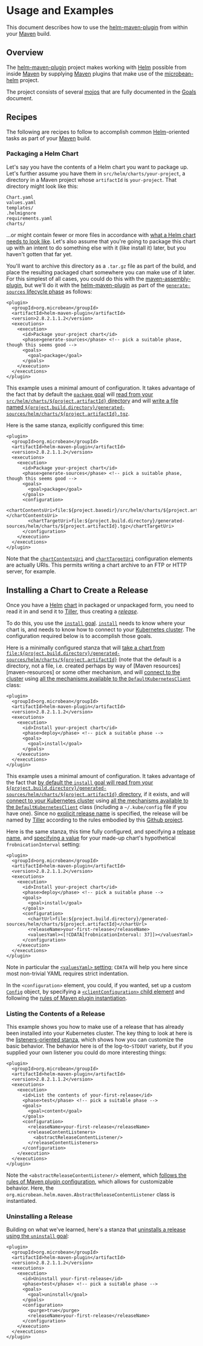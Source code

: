 # Usage and Examples

This document describes how to use the [helm-maven-plugin][] from
within your [Maven][] build.

## Overview

The [helm-maven-plugin][] project makes working with [Helm][] possible
from inside [Maven][] by supplying [Maven][] plugins that make use of
the [microbean-helm][] project.

The project consists of several [mojos][mojo] that are fully documented
in the [Goals][goals] document.

## Recipes

The following are recipes to follow to accomplish
common [Helm][]-oriented tasks as part of your [Maven][] build.

### Packaging a Helm Chart

Let's say you have the contents of a Helm chart you want to package
up.  Let's further assume you have them in
`src/helm/charts/your-project`, a directory in a Maven project whose
`artifactId` is `your-project`.  That directory might look like this:

    Chart.yaml
    values.yaml
    templates/
    .helmignore
    requirements.yaml
    charts/
    
&hellip;or might contain fewer or more files in accordance
with [what a Helm chart needs to look like][chart-file-structure].
Let's also assume that you're going to package this chart up with an
intent to do something else with it (like install it) later, but you
haven't gotten that far yet.

You'll want to archive this directory as a `.tar.gz` file as part of
the build, and place the resulting packaged chart somewhere you can
make use of it later.  For this simplest of all cases, you could do
this with the [maven-assembly-plugin][], but we'll do it with the
[helm-maven-plugin][] as part of
the [`generate-sources` lifecycle phase][lifecycles] as follows:

    <plugin>
      <groupId>org.microbean</groupId>
      <artifactId>helm-maven-plugin</artifactId>
      <version>2.8.2.1.1.2</version>
      <executions>
        <execution>
          <id>Package your-project chart</id>
          <phase>generate-sources</phase> <!-- pick a suitable phase, though this seems good -->
          <goals>
            <goal>package</goal>
          </goals>
        </execution>
      </executions>
    </plugin>
    
This example uses a minimal amount of configuration.  It takes
advantage of the fact that by default the [`package` goal][package]
will [read from your `src/helm/charts/${project.artifactId}` directory][package-chartcontentsuri]
and will [write a file named
`${project.build.directory}/generated-sources/helm/charts/${project.artifactId}.tgz`][package-charttargeturi].

Here is the same stanza, explicitly configured this time:

    <plugin>
      <groupId>org.microbean</groupId>
      <artifactId>helm-maven-plugin</artifactId>
      <version>2.8.2.1.1.2</version>
      <executions>
        <execution>
          <id>Package your-project chart</id>
          <phase>generate-sources</phase> <!-- pick a suitable phase, though this seems good -->
          <goals>
            <goal>package</goal>
          </goals>
          <configuration>
            <chartContentsUri>file:${project.basedir}/src/helm/charts/${project.artifactId}</chartContentsUri>
            <chartTargetUri>file:${project.build.directory}/generated-sources/helm/charts/${project.artifactId}.tgz</chartTargetUri>
          </configuration>
        </execution>
      </executions>
    </plugin>
    
Note that the [`chartContentsUri`][package-chartcontentsuri]
and [`chartTargetUri`][package-charttargeturi] configuration elements
are actually URIs.  This permits writing a chart archive to an FTP or
HTTP server, for example.

## Installing a Chart to Create a Release

Once you have a [Helm][] [chart][chart-file-structure] in packaged or
unpackaged form, you need to read it in and send it to [Tiller][],
thus creating a [_release_][release].

To do this, you use
the [`install` goal][install].  [`install`][install] needs to know
where your chart is, and needs to know how to connect to
your [Kubernetes cluster][kubernetes-cluster].  The configuration
required below is to accomplish those goals.

Here is a minimally configured stanza that
will
[take a chart from `file:${project.build.directory}/generated-sources/helm/charts/${project.artifactId}`][install-charturl] (note
that the default is a directory, not a file, i.e. created perhaps by
way of [Maven resources][maven-resources] or some other mechanism, and
will [connect to the cluster][install-clientconfiguration]
using
[all the mechanisms available to the `DefaultKubernetesClient`][kubernetes-client-config] class:

    <plugin>
      <groupId>org.microbean</groupId>
      <artifactId>helm-maven-plugin</artifactId>
      <version>2.8.2.1.1.2</version>
      <executions>
        <execution>
          <id>Install your-project chart</id>
          <phase>deploy</phase> <!-- pick a suitable phase -->
          <goals>
            <goal>install</goal>
          </goals>
        </execution>
      </executions>
    </plugin>
    
This example uses a minimal amount of configuration.  It takes
advantage of the fact
that
[by default the `install` goal will read from your `${project.build.directory}/generated-sources/helm/charts/${project.artifactId}` directory][install-charturl],
if it exists, and
will [connect to your Kubernetes cluster][install-clientconfiguration]
using
[all the mechanisms available to the `DefaultKubernetesClient`][kubernetes-client-config] class
(including a `~/.kube/config` file if you have one).  Since no
[explicit release name][install-releasename] is specified, the release will be named
by [Tiller][] according to the rules embodied by
this [Github project][moniker].

Here is the same stanza, this time fully configured, and specifying
a [release name][install-releasename],
and [specifying a value][install-valuesyaml] for your made-up chart's
hypothetical `frobnicationInterval` setting:

    <plugin>
      <groupId>org.microbean</groupId>
      <artifactId>helm-maven-plugin</artifactId>
      <version>2.8.2.1.1.2</version>
      <executions>
        <execution>
          <id>Install your-project chart</id>
          <phase>deploy</phase> <!-- pick a suitable phase -->
          <goals>
            <goal>install</goal>
          </goals>
          <configuration>
            <chartUrl>file:${project.build.directory}/generated-sources/helm/charts/${project.artifactId}</chartUrl>
            <releaseName>your-first-release</releaseName>
            <valuesYaml><[!CDATA[frobnicationInterval: 37]]></valuesYaml>
          </configuration>
        </execution>
      </executions>
    </plugin>

Note in particular the [`<valuesYaml>` setting][install-valuesyaml]; `CDATA` will help you
here since most non-trivial YAML requires strict indentation.

In the `<configuration>` element, you could, if you wanted, set up a
custom [`Config`][kubernetes-client-config] object, by specifying
a [`<clientConfiguration>` child element][install-clientconfiguration]
and following
the [rules of Maven plugin instantiation][maven-plugin-configuration].

### Listing the Contents of a Release

This example shows you how to make use of a release that has already
been installed into your Kubernetes cluster.  The key thing to look at
here is the [listeners-oriented stanza][content-releasecontentlisteners], which shows how you can
customize the basic behavior.  The behavior here is of the
log-to-`STDOUT` variety, but if you supplied your own listener you
could do more interesting things:

    <plugin>
      <groupId>org.microbean</groupId>
      <artifactId>helm-maven-plugin</artifactId>
      <version>2.8.2.1.1.2</version>
      <executions>
        <execution>
          <id>List the contents of your-first-release</id>
          <phase>test</phase> <!-- pick a suitable phase -->
          <goals>
            <goal>content</goal>
          </goals>
          <configuration>
            <releaseName>your-first-release</releaseName>
            <releaseContentListeners>
              <abstractReleaseContentListener/>
            </releaseContentListeners>
          </configuration>
        </execution>
      </executions>
    </plugin>

Note the `<abstractReleaseContentListener/>` element,
which
[follows the rules of Maven plugin configuration][maven-plugin-configuration],
which allows for customizable behavior.  Here, the
`org.microbean.helm.maven.AbstractReleaseContentListener` class is
instantiated.

### Uninstalling a Release

Building on what we've learned, here's a stanza that [uninstalls a
release using the `uninstall` goal][uninstall]:

    <plugin>
      <groupId>org.microbean</groupId>
      <artifactId>helm-maven-plugin</artifactId>
      <version>2.8.2.1.1.2</version>
      <executions>
        <execution>
          <id>Uninstall your-first-release</id>
          <phase>test</phase> <!-- pick a suitable phase -->
          <goals>
            <goal>uninstall</goal>
          </goals>
          <configuration>
            <purge>true</purge>
            <releaseName>your-first-release</releaseName>
          </configuration>
        </execution>
      </executions>
    </plugin>

[uninstall]: https://microbean.github.io/helm-maven-plugin/uninstall-mojo.html
[content-releasecontentlisteners]: https://microbean.github.io/helm-maven-plugin/content-mojo.html#releaseContentListeners
[install-clientconfiguration]: https://microbean.github.io/helm-maven-plugin/install-mojo.html#clientConfiguration
[install]: https://microbean.github.io/helm-maven-plugin/install-mojo.html
[install-charturl]: https://microbean.github.io/helm-maven-plugin/install-mojo.html#chartUrl
[install-releasename]: https://microbean.github.io/helm-maven-plugin/install-mojo.html#releaseName
[install-valuesyaml]: https://microbean.github.io/helm-maven-plugin/install-mojo.html#valuesYaml
[package]: https://microbean.github.io/helm-maven-plugin/package-mojo.html
[package-chartcontentsuri]: https://microbean.github.io/helm-maven-plugin/package-mojo.html#chartContentsUri
[package-charttargeturi]: https://microbean.github.io/helm-maven-plugin/package-mojo.html#chartTargetUri
[helm-maven-plugin]: https://microbean.github.io/helm-maven-plugin/
[microbean-helm]: https://microbean.github.io/microbean-helm/
[maven]: http://maven.apache.org/
[mojo]: http://maven.apache.org/plugin-developers/index.html
[goals]: https://microbean.github.io/helm-maven-plugin/plugin-info.html
[helm]: https://docs.helm.sh/
[chart-file-structure]: https://docs.helm.sh/developing_charts/#the-chart-file-structure
[maven-assembly-plugin]: http://maven.apache.org/plugins/maven-assembly-plugin/index.html
[lifecycles]: https://maven.apache.org/guides/introduction/introduction-to-the-lifecycle.html#Lifecycle_Reference
[tiller]: https://docs.helm.sh/glossary/#tiller
[release]: https://docs.helm.sh/glossary/#release
[kubernetes-cluster]: https://kubernetes.io/docs/setup/
[kubernetes-client-config]: https://github.com/fabric8io/kubernetes-client/blob/v3.0.0/kubernetes-client/src/main/java/io/fabric8/kubernetes/client/Config.java#L231-L321
[moniker]: https://github.com/technosophos/moniker#monicker-generate-cute-random-names
[maven-plugin-configuration]: https://maven.apache.org/guides/mini/guide-configuring-plugins.html#Configuring_Parameters
